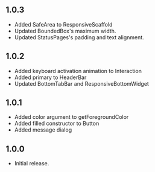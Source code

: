 ## 1.0.3

- Added SafeArea to ResponsiveScaffold
- Updated BoundedBox's maximum width.
- Updated StatusPages's padding and text alignment.

## 1.0.2

- Added keyboard activation animation to Interaction
- Added primary to HeaderBar
- Updated BottomTabBar and ResponsiveBottomWidget

## 1.0.1

- Added color argument to getForegroundColor
- Added filled constructor to Button
- Added message dialog

## 1.0.0

- Initial release.
